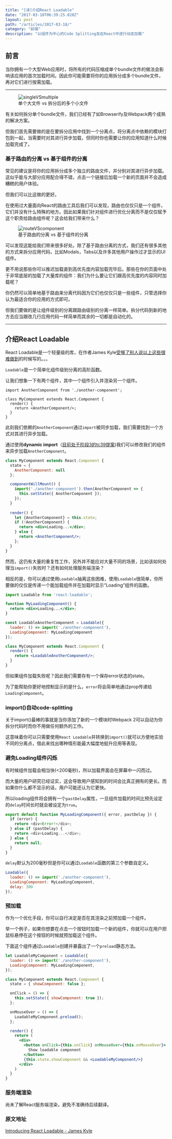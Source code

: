 ```yaml
---
title: "[译]介绍React Loadable"
date: "2017-03-18T06:39:25.028Z"
layout: post
path: "/articles/2017-03-18/"
category: "前端"
description: "以组件为中心的Code Splitting及在React中进行动态加载"
---
```


## 前言

当你拥有一个大型Web应用时，将所有的代码压缩成单个bundle文件的做法会影响该应用的首次加载时间。因此你可能需要将你的应用拆分成多个bundle文件，再对它们进行按需加载。

---

<figure>
	<img src="./singleVSmultiple.png" alt="singleVSmultiple">
	<figcaption>单个大文件 vs 拆分后的多个小文件</figcaption>
</figure>

有关如何拆分单个bundle文件，我们已经有了如Browserify及Webpack两个成熟的解决方案。

但我们首先需要做的是在要拆分应用中找到一个分离点，将分离点中依赖的模块打包到一起，当需要时对其进行异步加载，但同时你也需要让你的应用知道什么时候加载完成了。

### 基于路由的分离 vs 基于组件的分离

常见的建议是将你的应用拆分成多个独立的路由文件，并分别对其进行异步加载。这似乎能与大部分应用配合得不错，点击一个链接后加载一个新的页面并不会造成糟糕的用户体验。

但我们可以比这做的更好。

在使用过大量面向React的路由工具后我们可以发现，路由也仅仅只是一个组件，它们并没有什么特殊的地方。因此如果我们针对组件进行优化分离而不是仅仅赋予这个职责给路由组件呢？这会给我们带来什么？

<figure>
	<img src="./routeVScomponent.png" alt="routeVScomponent">
	<figcaption>基于路由的分离 vs 基于组件的分离</figcaption>
</figure>

可以发现这能给我们带来很多好处。除了基于路由分离的方式，我们还有很多其他的方式来拆分应用代码，比如Modals，Tabs以及许多其他用户操作过才显示的UI组件。

更不用说那些你可以推迟加载直到高优先度内容加载完毕后。那些在你的页面中处于非常底层的加载了大量库的组件：我们为什么要让它们跟高优先度的内容同时加载呢？

你仍然可以简单地基于路由来分离代码因为它们也仅仅只是一些组件，只管选择你认为最适合你的应用的方式即可。

但我们要做的是让组件级别的分离跟路由级别的分离一样简单。拆分代码到新的地方去应当跟改几行应用代码一样简单而其余的一切都是自动化的。

---

## 介绍React Loadable
React Loadable是一个轻量级的库，在作者James Kyle<a href="https://twitter.com/thejameskyle/status/839916840973299713" target="_blank">受够了别人说以上这些很难做到</a>的时候写的。。。

`Loadable`是一个简单化组件级别分离的高阶函数。

让我们想象一下有两个组件，其中一个组件引入并渲染另一个组件。

```
import AnotherComponent from './another-component';

class MyComponent extends React.Component {
  render() {
    return <AnotherComponent/>;
  }
}
```

此刻我们依赖的`AnotherComponent`通过`import`被同步加载，我们需要找到一个方式对其进行异步加载。

通过使用**dynamic import**（[目前处于阶段3的tc39提案](https://github.com/tc39/proposal-dynamic-import))我们可以修改我们的组件来异步加载`AnotherComponent`。

```jsx
class MyComponent extends React.Component {
  state = {
    AnotherComponent: null
  };

  componentWillMount() {
    import('./another-component').then(AnotherComponent => {
      this.setState({ AnotherComponent });
    });
  }
  
  render() {
    let {AnotherComponent} = this.state;
    if (!AnotherComponent) {
      return <div>Loading...</div>;
    } else {
      return <AnotherComponent/>;
    };
  }
}
```

然而，这仍有大量的重复性工作，另外并不能应对大量不同的场景，比如该如何处理当`import()`失败时？还有如何处理服务端渲染？

相反的是，你可以通过使用`Loadable`抽离这些困难，使用`Loadable`很简单，你所要做的仅仅是传递一个能加载组件并在加载时显示“Loading”组件的函数。

```jsx
import Loadable from 'react-loadable';

function MyLoadingComponent() {
  return <div>Loading...</div>;
}

const LoadableAnotherComponent = Loadable({
  loader: () => import('./another-component'),
  LoadingComponent: MyLoadingComponent
});

class MyComponent extends React.Component {
  render() {
    return <LoadableAnotherComponent/>;
  }
}
```

但如果组件加载失败呢？因此我们需要存有一个保存error状态的state。

为了能帮助你更好地控制显示的是什么，`error`将会简单地通过prop传递给`LoadingComponent`。

### import()自动code-splitting

关于import()最棒的事就是当你添加了新的一个模块时Webpack 2可以自动为你拆分代码时而你不用做任何额外的工作。

这意味着你可以只需要使用`React Loadable`并转换到`import()`就可以方便地实验不同的分离点，借此来找出哪种情形能最大幅度地挺升应用等表现。

### 避免Loading组件闪烁

有时候组件加载会相当快(<200毫秒)，所以加载界面会在屏幕中一闪而过。

而大量的用户研究已经证实，这会导致用户感知到的时间会比真正拥有的更长。而如果你什么都不显示的话，用户可能还认为它更快。

所以loading组件将会拥有一个`pastDelay`属性，一旦组件加载的时间比预先设定的`delay`时间长时就会被设定为`true`。

```javascript
export default function MyLoadingComponent({ error, pastDelay }) {
  if (error) {
    return <div>Error!</div>;
  } else if (pastDelay) {
    return <div>Loading...</div>;
  } else {
    return null;
  }
}
```

`delay`默认为200毫秒但是你可以通过`Loadable`函数的第三个参数自定义。

```javascript
Loadable({
  loader: () => import('./another-component'),
  LoadingComponent: MyLoadingComponent,
  delay: 300
});
```

### 预加载

作为一个优化手段，你可以自行决定是否在其渲染之前预加载一个组件。

举一个例子，如果你想要在点击一个按钮时加载一个新的组件，你就可以在用户把鼠标悬停在这个按钮的时候就预加载这个组件。

下面这个组件通过`Loadable`创建并暴露出了一个`preload`静态方法。

```jsx
let LoadableMyComponent = Loadable({
  loader: () => import('./another-component'),
  LoadingComponent: MyLoadingComponent,
});

class MyComponent extends React.Component {
  state = { showComponent: false };

  onClick = () => {
    this.setState({ showComponent: true });
  };

  onMouseOver = () => {
    LoadableMyComponent.preload();
  };

  render() {
    return (
      <div>
        <button onClick={this.onClick} onMouseOver={this.onMouseOver}>
          Show loadable component
        </button>
        {this.state.showComponent && <LoadableMyComponent/>}
      </div>
    )
  }
}
```

### 服务端渲染

尚未了解React服务端渲染，避免不准确待后续翻译。

### 原文地址

[Introducing React Loadable - James Kyle](https://medium.com/@thejameskyle/react-loadable-2674c59de178#.3l9ymwo07)
